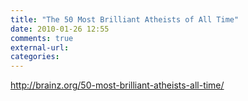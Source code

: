 ```yaml
---
title: "The 50 Most Brilliant Atheists of All Time"
date: 2010-01-26 12:55
comments: true
external-url:
categories:
---
```

<http://brainz.org/50-most-brilliant-atheists-all-time/>

